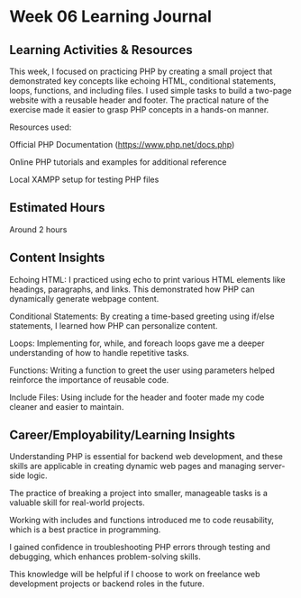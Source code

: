 # Week 06 Learning Journal

## Learning Activities & Resources

This week, I focused on practicing PHP by creating a small project that demonstrated key concepts like echoing HTML, conditional statements, loops, functions, and including files. I used simple tasks to build a two-page website with a reusable header and footer. The practical nature of the exercise made it easier to grasp PHP concepts in a hands-on manner.

Resources used:

Official PHP Documentation (https://www.php.net/docs.php)

Online PHP tutorials and examples for additional reference

Local XAMPP setup for testing PHP files

## Estimated Hours

Around 2 hours

## Content Insights

Echoing HTML: I practiced using echo to print various HTML elements like headings, paragraphs, and links. This demonstrated how PHP can dynamically generate webpage content.

Conditional Statements: By creating a time-based greeting using if/else statements, I learned how PHP can personalize content.

Loops: Implementing for, while, and foreach loops gave me a deeper understanding of how to handle repetitive tasks.

Functions: Writing a function to greet the user using parameters helped reinforce the importance of reusable code.

Include Files: Using include for the header and footer made my code cleaner and easier to maintain.

## Career/Employability/Learning Insights

Understanding PHP is essential for backend web development, and these skills are applicable in creating dynamic web pages and managing server-side logic.

The practice of breaking a project into smaller, manageable tasks is a valuable skill for real-world projects.

Working with includes and functions introduced me to code reusability, which is a best practice in programming.

I gained confidence in troubleshooting PHP errors through testing and debugging, which enhances problem-solving skills.

This knowledge will be helpful if I choose to work on freelance web development projects or backend roles in the future.







